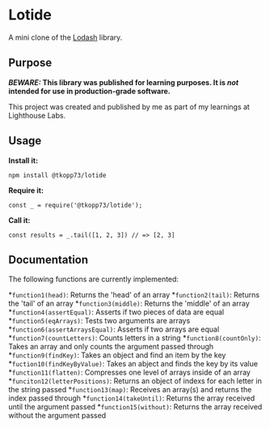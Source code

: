 # Lotide

A mini clone of the [Lodash](https://lodash.com) library.

## Purpose

**_BEWARE:_ This library was published for learning purposes. It is _not_ intended for use in production-grade software.**

This project was created and published by me as part of my learnings at Lighthouse Labs. 

## Usage

**Install it:**

`npm install @tkopp73/lotide`

**Require it:**

`const _ = require('@tkopp73/lotide');`

**Call it:**

`const results = _.tail([1, 2, 3]) // => [2, 3]`

## Documentation

The following functions are currently implemented:

*`function1(head)`: Returns the 'head' of an array
*`function2(tail)`: Returns the 'tail' of an array
*`function3(middle)`: Returns the 'middle' of an array
*`function4(assertEqual)`: Asserts if two pieces of data are equal
*`function5(eqArrays)`: Tests two arguments are arrays 
*`function6(assertArraysEqual)`: Asserts if two arrays are equal
*`function7(countLetters)`: Counts letters in a string
*`function8(countOnly)`: Takes an array and only counts the argument passed through
*`function9(findKey)`: Takes an object and find an item by the key
*`fuction10(findKeyByValue)`: Takes an abject and finds the key by its value
*`function11(flatten)`: Compresses one level of arrays inside of an array
*`funciton12(letterPositions)`: Returns an object of indexs for each letter in the string passed
*`function13(map)`: Receives an array(s) and returns the index passed through
*`function14(takeUntil)`: Returns the array received until the argument passed
*`function15(without)`: Returns the array received without the argument passed
